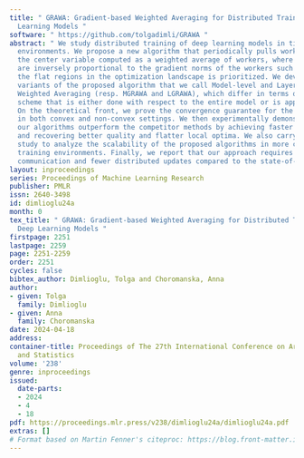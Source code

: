 ```yaml
---
title: " GRAWA: Gradient-based Weighted Averaging for Distributed Training of Deep
  Learning Models "
software: " https://github.com/tolgadimli/GRAWA "
abstract: " We study distributed training of deep learning models in time-constrained
  environments. We propose a new algorithm that periodically pulls workers towards
  the center variable computed as a weighted average of workers, where the weights
  are inversely proportional to the gradient norms of the workers such that recovering
  the flat regions in the optimization landscape is prioritized. We develop two asynchronous
  variants of the proposed algorithm that we call Model-level and Layer-level Gradient-based
  Weighted Averaging (resp. MGRAWA and LGRAWA), which differ in terms of the weighting
  scheme that is either done with respect to the entire model or is applied layer-wise.
  On the theoretical front, we prove the convergence guarantee for the proposed approach
  in both convex and non-convex settings. We then experimentally demonstrate that
  our algorithms outperform the competitor methods by achieving faster convergence
  and recovering better quality and flatter local optima. We also carry out an ablation
  study to analyze the scalability of the proposed algorithms in more crowded distributed
  training environments. Finally, we report that our approach requires less frequent
  communication and fewer distributed updates compared to the state-of-the-art baselines. "
layout: inproceedings
series: Proceedings of Machine Learning Research
publisher: PMLR
issn: 2640-3498
id: dimlioglu24a
month: 0
tex_title: " GRAWA: Gradient-based Weighted Averaging for Distributed Training of
  Deep Learning Models "
firstpage: 2251
lastpage: 2259
page: 2251-2259
order: 2251
cycles: false
bibtex_author: Dimlioglu, Tolga and Choromanska, Anna
author:
- given: Tolga
  family: Dimlioglu
- given: Anna
  family: Choromanska
date: 2024-04-18
address:
container-title: Proceedings of The 27th International Conference on Artificial Intelligence
  and Statistics
volume: '238'
genre: inproceedings
issued:
  date-parts:
  - 2024
  - 4
  - 18
pdf: https://proceedings.mlr.press/v238/dimlioglu24a/dimlioglu24a.pdf
extras: []
# Format based on Martin Fenner's citeproc: https://blog.front-matter.io/posts/citeproc-yaml-for-bibliographies/
---
```

